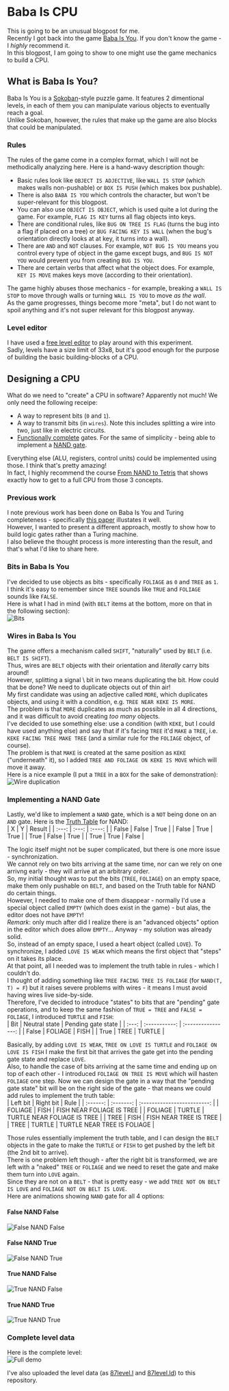 # Baba Is CPU
This is going to be an unusual blogpost for me.  
Recently I got back into the game [Baba Is You](https://en.wikipedia.org/wiki/Baba_Is_You). If you don't know the game - I *highly* recommend it.  
In this blogpost, I am going to show to one might use the game mechanics to build a CPU.

## What is Baba Is You?
Baba Is You is a [Sokoban](https://en.wikipedia.org/wiki/Sokoban)-style puzzle game. It features 2 dimentional levels, in each of them you can manipulate various objects to eventually reach a goal.  
Unlike Sokoban, however, the rules that make up the game are also blocks that could be manipulated.

### Rules
The rules of the game come in a complex format, which I will not be methodically analyzing here. Here is a hand-wavy description though:
- Basic rules look like `OBJECT IS ADJECTIVE`, like `WALL IS STOP` (which makes walls non-pushable) or `BOX IS PUSH` (which makes box pushable).
- There is also `BABA IS YOU` which controls the character, but won't be super-relevant for this blogpost.
- You can also use `OBJECT IS OBJECT`, which is used quite a lot during the game. For example, `FLAG IS KEY` turns all flag objects into keys.
- There are conditional rules, like `BUG ON TREE IS FLAG` (turns the bug into a flag if placed on a tree) or `BUG FACING KEY IS WALL` (when the bug's orientation directly looks at at key, it turns into a wall).
- There are `AND` and `NOT` clauses. For example, `NOT BUG IS YOU` means you control every type of object in the game except bugs, and `BUG IS NOT YOU` would prevent you from creating `BUG IS YOU`.
- There are certain verbs that affect what the object does. For example, `KEY IS MOVE` makes keys move (according to their orientation).

The game highly abuses those mechanics - for example, breaking a `WALL IS STOP` to move through walls or turning `WALL IS YOU` to move *as the wall*.  
As the game progresses, things become more "meta", but I do not want to spoil anything and it's not super relevant for this blogpost anyway.

### Level editor
I have used a [free level editor](https://hempuli.itch.io/baba-is-you-level-editor-beta) to play around with this experiment.  
Sadly, levels have a size limit of 33x8, but it's good enough for the purpose of building the basic building-blocks of a CPU.

## Designing a CPU
What do we need to "create" a CPU in software? Apparently not much! We only need the following receipe:
- A way to represent bits (`0` and `1`).
- A way to transmit bits (in `wires`). Note this includes splitting a wire into two, just like in electric circuits.
- [Functionally complete](https://en.wikipedia.org/wiki/Functional_completeness) gates. For the same of simplicity - being able to implement a [NAND gate](https://en.wikipedia.org/wiki/NAND_gate).

Everything else (ALU, registers, control units) could be implemented using those. I think that's pretty amazing!  
In fact, I highly recommend the course [From NAND to Tetris](https://www.nand2tetris.org) that shows exactly how to get to a full CPU from those 3 concepts.

### Previous work
I note previous work has been done on Baba Is You and Turing completeness - specifically [this paper](https://terra-docs.s3.us-east-2.amazonaws.com/IJHSR/Articles/volume5-issue7/IJHSR_2023_57_140.pdf) illustates it well.  
However, I wanted to present a different approach, mostly to show how to build logic gates rather than a Turing machine.  
I also believe the thought process is more interesting than the result, and that's what I'd like to share here.

### Bits in Baba Is You
I've decided to use objects as bits - specifically `FOLIAGE` as `0` and `TREE` as `1`.  
I think it's easy to remember since `TREE` sounds like `TRUE` and `FOLIAGE` sounds like `FALSE`.  
Here is what I had in mind (with `BELT` items at the bottom, more on that in the following section):  
![Bits](baba_bits.gif)

### Wires in Baba Is You
The game offers a mechanism called `SHIFT`, "naturally" used by `BELT` (i.e. `BELT IS SHIFT`).  
Thus, wires are `BELT` objects with their orientation and *literally* carry bits around!  
However, splitting a signal \ bit in two means duplicating the bit. How could that be done? We need to duplicate objects out of thin air!  
My first candidate was using an adjective called `MORE`, which duplicates objects, and using it with a condition, e.g. `TREE NEAR KEKE IS MORE`.  
The problem is that `MORE` duplicates as much as possible in all 4 directions, and it was difficult to avoid creating *too many* objects.  
I've decided to use something else: use a condition (with `KEKE`, but I could have used anything else) and say that if it's facing `TREE` it'd `MAKE` a `TREE`, i.e. `KEKE FACING TREE MAKE TREE` (and a similar rule for the `FOLIAGE` object, of course).  
The problem is that `MAKE` is created at the same position as `KEKE` ("underneath" it), so I added `TREE AND FOLIAGE ON KEKE IS MOVE` which will move it away.  
Here is a nice example (I put a `TREE` in a `BOX` for the sake of demonstration):  
![Wire duplication](baba_wires.gif)

### Implementing a NAND Gate
Lastly, we'd like to implement a `NAND` gate, which is a `NOT` being done on an `AND` gate. Here is the [Truth Table](https://en.wikipedia.org/wiki/Truth_table) for NAND:  
| X     | Y     | Result |
| :---: | :---: | :----: |
| False | False | True   |
| False | True  | True   |
| True  | False | True   |
| True  | True  | False  |

The logic itself might not be super complicated, but there is one more issue - synchronization.  
We cannot rely on two bits arriving at the same time, nor can we rely on one arrivng early - they will arrive at an arbitrary order.  
So, my initial thought was to put the bits (`TREE`, `FOLIAGE`) on an empty space, make them only pushable on `BELT`, and based on the Truth table for NAND do certain things.  
However, I needed to make one of them disappear - normally I'd use a special object called `EMPTY` (which does exist in the game) - but alas, the editor does not have `EMPTY`!  
*Remark*: only much after did I realize there is an "advanced objects" option in the editor which does allow `EMPTY`... Anyway - my solution was already solid.  
So, instead of an empty space, I used a heart object (called `LOVE`). To synchronize, I added `LOVE IS WEAK` which means the first object that "steps" on it takes its place.  
At that point, all I needed was to implement the truth table in rules - which I couldn't do.  
I thought of adding something like `TREE FACING TREE IS FOLIAGE` (for `NAND(T, T) = F`) but it raises severe problems with wires - it means I must avoid having wires live side-by-side.  
Therefore, I've decided to introduce "states" to bits that are "pending" gate operations, and to keep the same fashion of `TRUE = TREE` and `FALSE = FOLIAGE`, I introduced `TURTLE` and `FISH`:  
| Bit   | Neutral state | Pending gate state |
| :---: | :-----------: | :----------------: |
| False | FOLIAGE       | FISH               |
| True  | TREE          | TURTLE             |

Basically, by adding `LOVE IS WEAK`, `TREE ON LOVE IS TURTLE` and `FOLIAGE ON LOVE IS FISH` I make the first bit that arrives the gate get into the pending gate state and replace `LOVE`.  
Also, to handle the case of bits arriving at the same time and ending up on top of each other - I introduced `FOLIAGE ON TREE IS MOVE` which will hasten `FOLIAGE` one step.
Now we can design the gate in a way that the "pending gate state" bit will be on the right side of the gate - that means we could add rules to implement the truth table:  
| Left bit | Right bit | Rule                        |
| :------: | :-------: | :-------------------------: |
| FOLIAGE  | FISH      | FISH NEAR FOLIAGE IS TREE   |
| FOLIAGE  | TURTLE    | TURTLE NEAR FOLIAGE IS TREE |
| TREE     | FISH      | FISH NEAR TREE IS TREE      |
| TREE     | TURTLE    | TURTLE NEAR TREE IS FOLIAGE |

Those rules essentially implement the truth table, and I can design the `BELT` objects in the gate to make the `TURTLE` or `FISH` to get pushed by the left bit (the 2nd bit to arrive).  
There is one problem left though - after the right bit is transformed, we are left with a "naked" `TREE` or `FOLIAGE` and we need to reset the gate and make them turn into `LOVE` again.  
Since they are not on a `BELT` - that is pretty easy - we add `TREE NOT ON BELT IS LOVE` and `FOLIAGE NOT ON BELT IS LOVE`.  
Here are animations showing `NAND` gate for all 4 options:

#### False NAND False
![False NAND False](baba_nand_ff.gif)

#### False NAND True
![False NAND True](baba_nand_ft.gif)

#### True NAND False
![True NAND False](baba_nand_tf.gif)

#### True NAND True
![True NAND True](baba_nand_tt.gif)

### Complete level data
Here is the complete level:  
![Full demo](baba_full.png)

I've also uploaded the level data (as [87level.l](87level.l) and [87level.ld](87level.ld)) to this repository.
